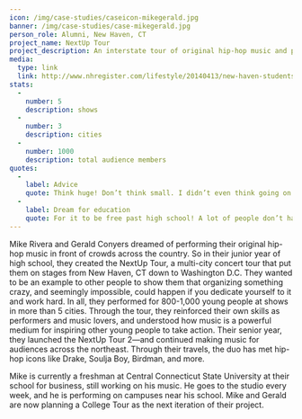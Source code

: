 ```yaml
---
icon: /img/case-studies/caseicon-mikegerald.jpg
banner: /img/case-studies/case-mikegerald.jpg
person_role: Alumni, New Haven, CT
project_name: NextUp Tour 
project_description: An interstate tour of original hip-hop music and performance.
media:
  type: link
  link: http://www.nhregister.com/lifestyle/20140413/new-haven-students-music-tour-builds-confidence
stats:
  -
    number: 5
    description: shows
  -
    number: 3
    description: cities
  -
    number: 1000
    description: total audience members
quotes:
  -
    label: Advice
    quote: Think huge! Don’t think small. I didn’t even think going on tour was possible. It was a joke at first! We said "we are going to do a tour and go to different cities" and then we were like,  “how is this possible!”. But we were able to do it. So think big!
  -
    label: Dream for education
    quote: For it to be free past high school! A lot of people don’t have the money to learn. If it was free for everybody, more people will go.
---
```


Mike Rivera and Gerald Conyers dreamed of performing their original hip-hop music in front of crowds across the country. So in their junior year of high school, they created the NextUp Tour, a multi-city concert tour that put them on stages from New Haven, CT down to Washington D.C. They wanted to be an example to other people to show them that organizing something crazy, and seemingly impossible, could happen if you dedicate yourself to it and work hard. In all, they performed for 800-1,000 young people at shows in more than 5 cities. Through the tour, they reinforced their own skills as performers and music lovers, and understood how music is a powerful medium for inspiring other young people to take action. Their senior year, they launched the NextUp Tour 2—and continued making music for audiences across the northeast. Through their travels, the duo has met hip-hop icons like Drake, Soulja Boy, Birdman, and more. 

Mike is currently a freshman at Central Connecticut State University at their school for business, still working on his music. He goes to the studio every week, and he is performing on campuses near his school. Mike and Gerald are now planning a College Tour as the next iteration of their project. 
